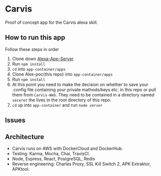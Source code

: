 # Carvis

Proof of concept app for the Carvis alexa skill.

## How to run this app
Follow these steps in order 
1. Clone down [Alexa-App-Server](https://github.com/complex-joins/alexa-app-server)
2. Run `npm install`
3. `cd` into `app-container/apps`
4. Clone Alex-poc(this repo) into `app-container/apps`
5. Run `npm install`
6. At this point you need to make the decision on whether to save your .config file containing your private mathods/keys etc. in this repo or pull them from `Carvis-Web`. They need to be contained in a directory named `seceret` the lives in the root directory of this repo. 
7. `cd` up into `app-container` and run `node server`


## Issues

## Architecture
- Carvis runs on AWS with DockerCloud and DockerHub.
- Testing: Karma, Mocha, Chai, TravisCI.
- Node, Express, React, PostgreSQL, Redis
- Reverse engineering: Charles Proxy, SSL Kill Switch 2, APK Extraktor, APKtool.
